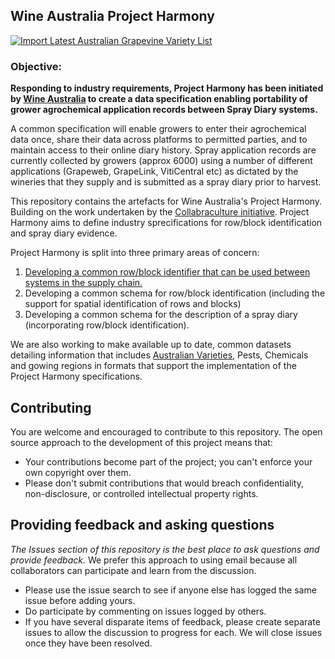 ## Wine Australia Project Harmony

[![Import Latest Australian Grapevine Variety List](https://github.com/morethanmachines/project-harmony/actions/workflows/import-variety-list.yml/badge.svg?branch=main)](https://github.com/morethanmachines/project-harmony/actions/workflows/import-variety-list.yml)

### Objective:
**Responding to industry requirements, Project Harmony has been initiated by [Wine Australia](https://www.wineaustralia.com/about-us) to create a data specification enabling portability of  grower agrochemical application records between Spray Diary systems.**

A common specification will enable growers to enter their agrochemical data once, share their data across platforms to permitted parties, and to maintain access to their online diary history. Spray application records are currently collected by growers (approx 6000) using a number of different applications (Grapeweb, GrapeLink, VitiCentral etc) as dictated by the wineries that they supply and is submitted as a spray diary prior to harvest.

This repository contains the artefacts for Wine Australia's Project Harmony. Building on the work undertaken by the [Collabraculture initiative](https://www.wineaustralia.com/research/projects/collabriculture-an-open-and-collaborative-approach-to-technology-in-the-wine-industry). Project Harmony aims to define industry sprecifications for row/block identification and spray diary evidence.

Project Harmony is split into three primary areas of concern:

1. [Developing a common row/block identifier that can be used between systems in the supply chain.](https://github.com/morethanmachines/project-harmony/blob/main/specifications/block/documents/block-id.md)
2. Developing a common schema for row/block identification (including the support for spatial identification of rows and blocks) 
3. Developing a common schema for the description of a spray diary (incorporating row/block identification).

We are also working to make available up to date, common datasets detailing information that includes [Australian Varieties](https://github.com/morethanmachines/project-harmony/tree/main/specifications/australian-grapevine-variety-list), Pests, Chemicals and gowing regions in formats that support the implementation of the Project Harmony specifications. 

## Contributing
You are welcome and encouraged to contribute to this repository. The open source approach to the development of this project means that:

* Your contributions become part of the project; you can't enforce your own copyright over them.
* Please don't submit contributions that would breach confidentiality, non-disclosure, or controlled intellectual property rights.

## Providing feedback and asking questions
*The Issues section of this repository is the best place to ask questions and provide feedback.* We prefer this approach to using email because all collaborators can participate and learn from the discussion.

* Please use the issue search to see if anyone else has logged the same issue before adding yours.
* Do participate by commenting on issues logged by others.
* If you have several disparate items of feedback, please create separate issues to allow the discussion to progress for each. We will close issues once they have been resolved.
